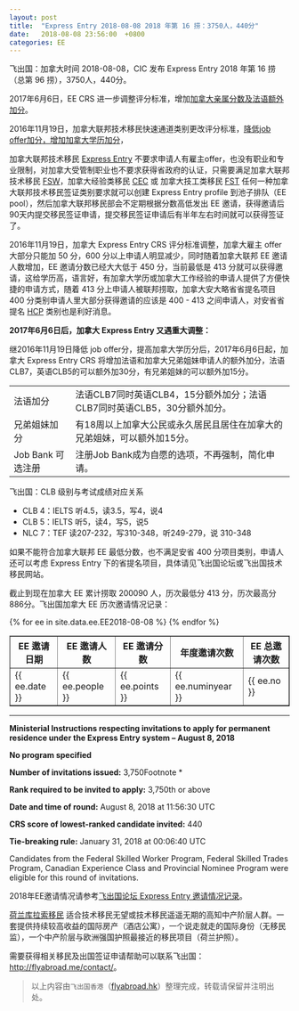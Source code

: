 ```yaml
---
layout: post
title:  "Express Entry 2018-08-08 2018 年第 16 捞：3750人，440分"
date:   2018-08-08 23:56:00  +0800
categories: EE
---
```


飞出国：加拿大时间 2018-08-08，CIC 发布 Express Entry 2018 年第 16 捞（总第 96 捞），3750人，440分。

2017年6月6日，EE CRS 进一步调整评分标准，增加[加拿大亲属分数及法语额外加分](http://www.flyabroadnews.com/express-entry-comprehensive-ranking-system-crs-2017-flyabroad/)。

2016年11月19日，加拿大联邦技术移民快速通道类别更改评分标准，[降低job offer加分，增加加拿大学历加分](http://bbs.fcgvisa.com/t/significant-changes-to-comprehensive-ranking-system-crs-for-express-entry-immigration-system/19886)，

加拿大联邦技术移民 [Express Entry] 不要求申请人有雇主offer，也没有职业和专业限制，对加拿大受管制职业也不要求获得省政府的认证，只需要满足加拿大联邦技术移民 [FSW]，加拿大经验类移民 [CEC] 或 加拿大技工类移民 [FST] 任何一种加拿大联邦技术移民签证类别要求就可以创建 Express Entry profile 到池子排队（EE pool），然后加拿大联邦移民部会不定期根据分数高低发出 EE 邀请，获得邀请后90天内提交移民签证申请，提交移民签证申请后有半年左右时间就可以获得签证了。

2016年11月19日，加拿大 Express Entry CRS 评分标准调整，加拿大雇主 offer 大部分只能加 50 分，600 分以上申请人明显减少，同时随着加拿大联邦 EE 邀请人数增加，EE 邀请分数已经大大低于 450 分，当前最低是 413 分就可以获得邀请，这给学历高，语言好，有加拿大学历或加拿大工作经验的申请人提供了方便快捷的申请方式，随着 413 分上申请人被联邦捞取，加拿大安大略省省提名项目 400 分类别申请人里大部分获得邀请的应该是 400 - 413 之间申请人，对安省省提名 [HCP] 类别也是利好消息。

**2017年6月6日后，加拿大 Express Entry 又遇重大调整：**

继2016年11月19日降低 job offer分，提高加拿大学历分后，2017年6月6日起，加拿大 Express Entry CRS 将增加法语和加拿大兄弟姐妹申请人的额外加分，法语CLB7，英语CLB5的可以额外加30分，有兄弟姐妹的可以额外加15分。

<table class="table table-bordered table-hover table-condensed">
<tbody><tr>
<td>法语加分</td>
<td>法语CLB7同时英语CLB4，15分额外加分；法语CLB7同时英语CLB5，30分额外加分。</td>
</tr>
<tr>
<td>兄弟姐妹加分</td>
<td>有18周以上加拿大公民或永久居民且居住在加拿大的兄弟姐妹，可以额外加15分。</td>
</tr>
<tr>
<td>Job Bank 可选注册</td>
<td>注册Job Bank成为自愿的选项，不再强制，简化申请。</td>
</tr>
</tbody></table>

飞出国：CLB 级别与考试成绩对应关系

- CLB 4：IELTS 听4.5，读3.5，写4，说4
- CLB 5：IELTS 听5，读4，写5，说5
- NLC 7：TEF 读207-232，写310-348，听249-279，说 310-348

如果不能符合加拿大联邦 EE 最低分数，也不满足安省 400 分项目类别，申请人还可以考虑 Express Entry 下的省提名项目，具体请见飞出国论坛或飞出国技术移民网站。

截止到现在加拿大 EE 累计捞取 200090 人，历次最低分 413 分，历次最高分 886分。飞出国加拿大 EE 历次邀请情况记录：

<table border = "1" cellpadding="1" cellspacing="0">
  <tr>
    <th>EE 邀请日期</th>
    <th>EE 邀请人数</th>
    <th>EE 邀请分数</th>
    <th>年度邀请次数</th>
    <th>EE 总邀请次数</th>
  </tr>
{% for ee in site.data.ee.EE2018-08-08 %}
<tr>
<td> {{ ee.date }} </td>
<td> {{ ee.people }} </td>
<td> {{ ee.points }} </td>
<td> {{ ee.numinyear }} </td>
<td> {{ ee.no }} </td>
</tr>
{% endfor %}
</table>

------

**Ministerial Instructions respecting invitations to apply for permanent residence under the Express Entry system – August 8, 2018**

**No program specified**

**Number of invitations issued:** 3,750Footnote \*

**Rank required to be invited to apply:** 3,750th or above

**Date and time of round:** August 8, 2018 at 11:56:30 UTC

**CRS score of lowest-ranked candidate invited:** 440

**Tie-breaking rule:** January 31, 2018 at 00:06:40 UTC

Candidates from the Federal Skilled Worker Program, Federal Skilled Trades Program, Canadian Experience Class and Provincial Nominee Program were eligible for this round of invitations.

2018年EE邀请情况请参考<a href="http://bbs.fcgvisa.com/t/topic/26065" target="_blank">飞出国论坛 Express Entry 邀请情况记录</a>。

[荷兰库拉索移民](http://www.flyabroad.hk/curacao) 适合技术移民无望或技术移民遥遥无期的高知中产阶层人群。一套提供持续较高收益的国际房产（酒店公寓），一个说走就走的国际身份（无移民监），一个中产阶层与欧洲强国护照最接近的移民项目（荷兰护照）。

需要获得相关移民及出国签证申请帮助可以联系飞出国： <a href="http://flyabroad.me/contact" target="_blank">http://flyabroad.me/contact/</a>。

> 以上内容由`飞出国香港`（<a href="http://flyabroad.hk/" target="_blank">flyabroad.hk</a>）整理完成，转载请保留并注明出处。

[Express Entry]: http://flyabroad.io/ca/ee
[FSW]: http://flyabroad.io/ca/ee/fsw
[CEC]: http://flyabroad.io/ca/ee/cec
[FST]: http://flyabroad.io/ca/ee/fst
[Human Capital Category]: http://bbs.fcgvisa.com/t/oinp-human-capital/12184
[HCP]: http://bbs.fcgvisa.com/t/oinp-human-capital/12184